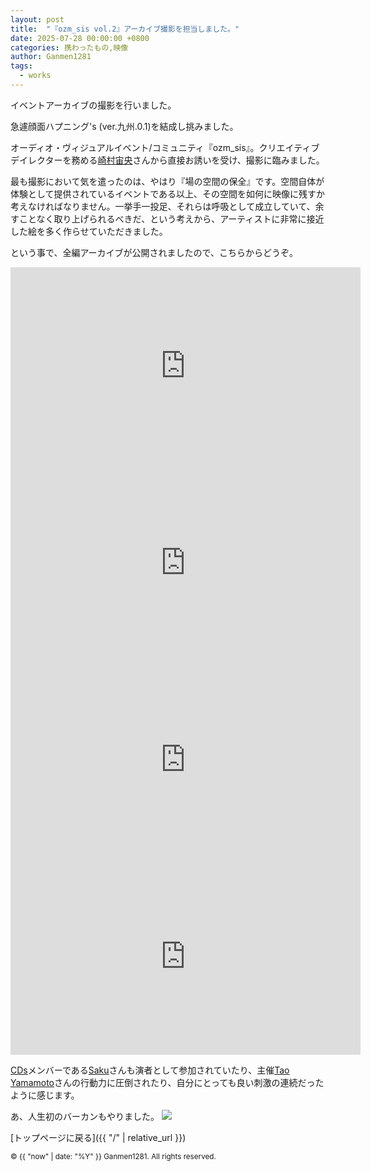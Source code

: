 ```yaml
---
layout: post
title:  "『ozm_sis vol.2』アーカイブ撮影を担当しました。"
date: 2025-07-28 00:00:00 +0800
categories: 携わったもの,映像
author: Ganmen1281
tags:
  - works
---
```

イベントアーカイブの撮影を行いました。

急遽顔面ハプニング's (ver.九州.0.1)を結成し挑みました。

オーディオ・ヴィジュアルイベント/コミュニティ『ozm_sis』。クリエイティブデイレクターを務める[崎村宙央]さんから直接お誘いを受け、撮影に臨みました。

最も撮影において気を遣ったのは、やはり『場の空間の保全』です。空間自体が体験として提供されているイベントである以上、その空間を如何に映像に残すか考えなければなりません。一挙手一投足、それらは呼吸として成立していて、余すことなく取り上げられるべきだ、という考えから、アーティストに非常に接近した絵を多く作らせていただきました。

という事で、全編アーカイブが公開されましたので、こちらからどうぞ。

<iframe width="560" height="315" src="https://www.youtube.com/embed/9wEPEcW69kk?si=tIdz8oJLg4Sf69aQ" title="YouTube video player" frameborder="0" allow="accelerometer; autoplay; clipboard-write; encrypted-media; gyroscope; picture-in-picture; web-share" referrerpolicy="strict-origin-when-cross-origin" allowfullscreen></iframe>

<iframe width="560" height="315" src="https://www.youtube.com/embed/Mf-LCz-mlhA?si=BOFuA_imS7PXhi5S" title="YouTube video player" frameborder="0" allow="accelerometer; autoplay; clipboard-write; encrypted-media; gyroscope; picture-in-picture; web-share" referrerpolicy="strict-origin-when-cross-origin" allowfullscreen></iframe>

<iframe width="560" height="315" src="https://www.youtube.com/embed/Y7insDEBOO4?si=I5Z1YuZEyRKmqWGd" title="YouTube video player" frameborder="0" allow="accelerometer; autoplay; clipboard-write; encrypted-media; gyroscope; picture-in-picture; web-share" referrerpolicy="strict-origin-when-cross-origin" allowfullscreen></iframe>

<iframe width="560" height="315" src="https://www.youtube.com/embed/F9L4k7gNG3A?si=-7w9_v58uOZyIk5N" title="YouTube video player" frameborder="0" allow="accelerometer; autoplay; clipboard-write; encrypted-media; gyroscope; picture-in-picture; web-share" referrerpolicy="strict-origin-when-cross-origin" allowfullscreen></iframe>

[CDs]メンバーである[Saku]さんも演者として参加されていたり、主催[Tao Yamamoto]さんの行動力に圧倒されたり、自分にとっても良い刺激の連続だったように感じます。

あ、人生初のバーカンもやりました。
![]({{site.baseurl}}/assets/img/バーテン.jpg)

 [トップページに戻る]({{ "/" | relative_url }})

[原口沙輔]: https://x.com/sasuke_maschine
[羽坂]: https://x.com/castro_2034
[CDs]: http://cds-inter.net/
[Annie beatz]: https://x.com/Annie_beatz
[コブトリ]: https://x.com/mellorine062
[しんじさん]:https://x.com/Shinjisan_XD?ref_src=twsrc%5Egoogle%7Ctwcamp%5Eserp%7Ctwgr%5Eauthor
[葉]:https://x.com/yohdayo?ref_src=twsrc%5Egoogle%7Ctwcamp%5Eserp%7Ctwgr%5Eauthor
[崎村宙央]: https://www.soraosakimura.info/
[GALLERIA]: https://galleria.net/
[Ableton]: https://www.ableton.com/ja/
[Steinberg]: https://www.steinberg.net/ja/
[ツミキ]: https://x.com/_23ki_?lang=ja
[Saku]: https://x.com/sakuogt
[Tao Yamamoto]: https://x.com/tao_yamamoto
[BMPCC4K]:https://www.blackmagicdesign.com/jp/products/blackmagicpocketcinemacamera/techspecs/W-CIN-12

[Gopro Hero11]: https://gopro.com/ja/jp/shop/cameras/hero11-black/CHDHX-111-master.html?srsltid=AfmBOopWZ_rga1FrAcFnoEUS-k9RSzLXA4XO0q1BUu6YuOaVNGcU4aVH

[ZV-e10]: https://www.sony.jp/ichigan/products/ZV-E10/?srsltid=AfmBOoqQk4jE4BXYQD27RKQleQDc7RtuHGnxvSEA4v4-ytuVgt_duoLh

[ATEM Mini Pro]: https://www.blackmagicdesign.com/jp/products/atemmini/techspecs/W-APS-14

[V-8HD]: https://proav.roland.com/jp/products/v-8hd/

<p><small>&copy; {{ "now" | date: "%Y" }} Ganmen1281. All rights reserved.</small></p>